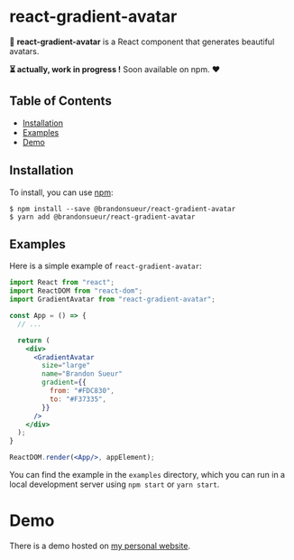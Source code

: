 # react-gradient-avatar

🌈 **react-gradient-avatar** is a React component that generates beautiful avatars.

**⏳ actually, work in progress !** Soon available on npm. ♥️

## Table of Contents

- [Installation](#installation)
- [Examples](#examples)
- [Demo](#demo)

## Installation

To install, you can use [npm](https://www.npmjs.com/package/brandonsueur/react-gradient-avatar):
```shell
$ npm install --save @brandonsueur/react-gradient-avatar
$ yarn add @brandonsueur/react-gradient-avatar
```

## Examples

Here is a simple example of `react-gradient-avatar`:

```jsx
import React from "react";
import ReactDOM from "react-dom";
import GradientAvatar from "react-gradient-avatar";

const App = () => {
  // ...

  return (
    <div>
      <GradientAvatar
        size="large"
        name="Brandon Sueur"
        gradient={{
          from: "#FDC830",
          to: "#F37335",
        }}
      />
    </div>
  );
}

ReactDOM.render(<App/>, appElement);
```

You can find the example in the `examples` directory, which you can run in a
local development server using `npm start` or `yarn start`.

# Demo

There is a demo hosted on [my personal website](https://brandonsueur.fr/projets/react-gradient-avatar).